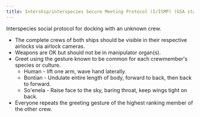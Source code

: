 ```yaml
---
title: Intership/interspecies Secure Meeting Protocol (I/ISMP) (GSA standard # 314159265359)
---
```


Interspecies social protocol for docking with an unknown crew.

* The complete crews of both ships should be visible in their respective airlocks via airlock cameras.
* Weapons are OK but should not be in manipulator organ(s).
* Greet using the gesture known to be common for each crewmember's species or culture.
  * Human - lift one arm, wave hand laterally.
  * Bontian - Undulate entire length of body, forward to back, then back to forward.
  * So'enela - Raise face to the sky, baring throat, keep wings tight on back.
* Everyone repeats the greeting gesture of the highest ranking member of the other crew.
